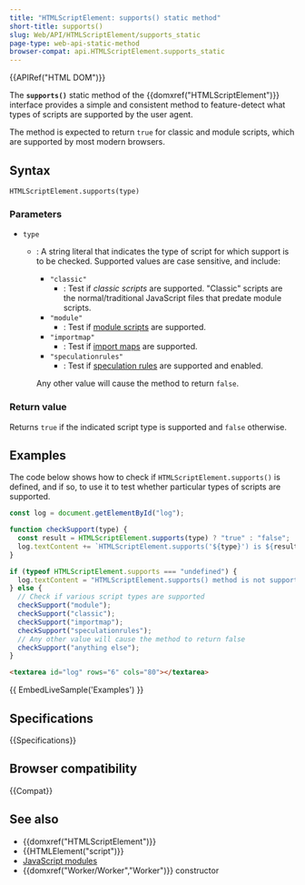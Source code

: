 ```yaml
---
title: "HTMLScriptElement: supports() static method"
short-title: supports()
slug: Web/API/HTMLScriptElement/supports_static
page-type: web-api-static-method
browser-compat: api.HTMLScriptElement.supports_static
---
```


{{APIRef("HTML DOM")}}

The **`supports()`** static method of the {{domxref("HTMLScriptElement")}} interface provides a simple and consistent method to feature-detect what types of scripts are supported by the user agent.

The method is expected to return `true` for classic and module scripts, which are supported by most modern browsers.

## Syntax

```js-nolint
HTMLScriptElement.supports(type)
```

### Parameters

- `type`

  - : A string literal that indicates the type of script for which support is to be checked.
    Supported values are case sensitive, and include:

    - `"classic"`
      - : Test if _classic scripts_ are supported.
        "Classic" scripts are the normal/traditional JavaScript files that predate module scripts.
    - `"module"`
      - : Test if [module scripts](/en-US/docs/Web/JavaScript/Guide/Modules) are supported.
    - `"importmap"`
      - : Test if [import maps](/en-US/docs/Web/HTML/Element/script/type/importmap) are supported.
    - `"speculationrules"`
      - : Test if [speculation rules](/en-US/docs/Web/API/Speculation_Rules_API) are supported and enabled.

    Any other value will cause the method to return `false`.

### Return value

Returns `true` if the indicated script type is supported and `false` otherwise.

## Examples

The code below shows how to check if `HTMLScriptElement.supports()` is defined, and if so, to use it to test whether particular types of scripts are supported.

```js
const log = document.getElementById("log");

function checkSupport(type) {
  const result = HTMLScriptElement.supports(type) ? "true" : "false";
  log.textContent += `HTMLScriptElement.supports('${type}') is ${result}\n`;
}

if (typeof HTMLScriptElement.supports === "undefined") {
  log.textContent = "HTMLScriptElement.supports() method is not supported";
} else {
  // Check if various script types are supported
  checkSupport("module");
  checkSupport("classic");
  checkSupport("importmap");
  checkSupport("speculationrules");
  // Any other value will cause the method to return false
  checkSupport("anything else");
}
```

```html hidden
<textarea id="log" rows="6" cols="80"></textarea>
```

{{ EmbedLiveSample('Examples') }}

## Specifications

{{Specifications}}

## Browser compatibility

{{Compat}}

## See also

- {{domxref("HTMLScriptElement")}}
- {{HTMLElement("script")}}
- [JavaScript modules](/en-US/docs/Web/JavaScript/Guide/Modules)
- {{domxref("Worker/Worker","Worker")}} constructor
